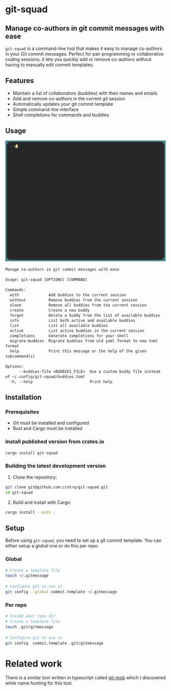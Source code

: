 # git-squad
## Manage co-authors in git commit messages with ease

`git-squad` is a command-line tool that makes it easy to manage co-authors in
your Git commit messages. Perfect for pair programming or collaborative coding
sessions, it lets you quickly add or remove co-authors without having to
manually edit commit templates.

## Features

- Maintain a list of collaborators (buddies) with their names and emails
- Add and remove co-authors in the current git session
- Automatically updates your git commit template
- Simple command-line interface
- Shell completions for commands and buddies

## Usage 

![git-squad demo tape](https://github.com/ccntrq/git-squad/raw/master/assets/demo.gif)

```
Manage co-authors in git commit messages with ease

Usage: git-squad [OPTIONS] [COMMAND]

Commands:
  with             Add buddies to the current session
  without          Remove buddies from the current session
  alone            Remove all buddies from the current session
  create           Create a new buddy
  forget           Delete a buddy from the list of available buddies
  info             List both active and available buddies
  list             List all available buddies
  active           List active buddies in the current session
  completions      Generate completions for your shell
  migrate-buddies  Migrate buddies from old yaml format to new toml format
  help             Print this message or the help of the given subcommand(s)

Options:
      --buddies-file <BUDDIES_FILE>  Use a custom buddy file instead of ~/.config/git-squad/buddies.toml
  -h, --help                         Print help
```

## Installation

### Prerequisites

- Git must be installed and configured
- Rust and Cargo must be installed

### Install published version from crates.io

```bash
cargo install git-squad
```

### Building the latest development version

1. Clone the repository:

```bash
git clone git@github.com:ccntrq/git-squad.git
cd git-squad
```

2. Build and install with Cargo:

```bash
cargo install --path .
```


## Setup

Before using `git-squad`, you need to set up a git commit template. You can
either setup a global one or do this per repo.

### Global

```bash
# Create a template file
touch ~/.gitmessage

# Configure git to use it
git config --global commit.template ~/.gitmessage
```

### Per repo

```bash
# Inside your repo dir
# Create a template file
touch .git/gitmessage

# Configure git to use it
git config  commit.template .git/gitmessage
```

# Related work

There is a similar tool written in typescript called
[git-mob](https://github.com/rkotze/git-mob) which I discovered while name
hunting for this tool.

